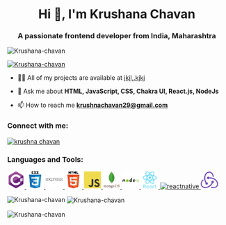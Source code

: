 <h1 align="center">Hi 👋, I'm Krushana Chavan</h1>
<h3 align="center">A passionate frontend developer from India, Maharashtra</h3>

<p align="left"> <img src="https://komarev.com/ghpvc/?username=Krushana-chavan&label=Profile%20views&color=0e75b6&style=flat" alt="Krushana-chavan" /> </p>

<p align="left"> <a href="https://github.com/ryo-ma/github-profile-trophy"><img src="https://github-profile-trophy.vercel.app/?username=Krushana-chavan" alt="Krushana-chavan" /></a> </p>

- 👨‍💻 All of my projects are available at [jkjl,.kjkj](jkjl,.kjkj)

- 💬 Ask me about **HTML, JavaScript, CSS, Chakra UI, React.js, NodeJs**

- 📫 How to reach me **krushnachavan29@gmail.com**

<h3 align="left">Connect with me:</h3>
<p align="left">
<a href="https://linkedin.com/in/Krushana chavan" target="blank"><img align="center" src="https://raw.githubusercontent.com/rahuldkjain/github-profile-readme-generator/master/src/images/icons/Social/linked-in-alt.svg" alt="krushna chavan" height="30" width="40" /></a>
</p>

<h3 align="left">Languages and Tools:</h3>
<p align="left"> <a href="https://www.w3schools.com/cs/" target="_blank" rel="noreferrer"> <img src="https://raw.githubusercontent.com/devicons/devicon/master/icons/csharp/csharp-original.svg" alt="csharp" margin-left="100px" width="40" height="40"/> </a> <a href="https://www.w3schools.com/css/" target="_blank" rel="noreferrer"> <img src="https://raw.githubusercontent.com/devicons/devicon/master/icons/css3/css3-original-wordmark.svg" alt="css3" width="40" height="40"/> </a> <a href="https://expressjs.com" target="_blank" rel="noreferrer"> <img src="https://raw.githubusercontent.com/devicons/devicon/master/icons/express/express-original-wordmark.svg" alt="express" width="40" height="40"/> </a> <a href="https://www.w3.org/html/" target="_blank" rel="noreferrer"> <img src="https://raw.githubusercontent.com/devicons/devicon/master/icons/html5/html5-original-wordmark.svg" alt="html5" width="40" height="40"/> </a> <a href="https://developer.mozilla.org/en-US/docs/Web/JavaScript" target="_blank" rel="noreferrer"> <img src="https://raw.githubusercontent.com/devicons/devicon/master/icons/javascript/javascript-original.svg" alt="javascript" width="40" height="40"/> </a> <a href="https://www.mongodb.com/" target="_blank" rel="noreferrer"> <img src="https://raw.githubusercontent.com/devicons/devicon/master/icons/mongodb/mongodb-original-wordmark.svg" alt="mongodb" width="40" height="40"/> </a> <a href="https://nodejs.org" target="_blank" rel="noreferrer"> <img src="https://raw.githubusercontent.com/devicons/devicon/master/icons/nodejs/nodejs-original-wordmark.svg" alt="nodejs" width="40" height="40"/> </a> <a href="https://reactjs.org/" target="_blank" rel="noreferrer"> <img src="https://raw.githubusercontent.com/devicons/devicon/master/icons/react/react-original-wordmark.svg" alt="react" width="40" height="40"/> </a> <a href="https://reactnative.dev/" target="_blank" rel="noreferrer"> <img src="https://reactnative.dev/img/header_logo.svg" alt="reactnative" width="40" height="40"/> </a> <a href="https://redux.js.org" target="_blank" rel="noreferrer"> <img src="https://raw.githubusercontent.com/devicons/devicon/master/icons/redux/redux-original.svg" alt="redux" width="40" height="40"/> </a> </p>

<p><img align="left" src="https://github-readme-stats.vercel.app/api/top-langs?username=Krushana-chavan&show_icons=true&locale=en&layout=compact" alt="Krushana-chavan" /></p>

<p>&nbsp;<img align="center" src="https://github-readme-stats.vercel.app/api?username=Krushana-chavan&show_icons=true&locale=en" alt="Krushana-chavan" /></p>

<p><img align="center" src="https://github-readme-streak-stats.herokuapp.com/?user=Krushana-chavan&" alt="Krushana-chavan" /></p>
